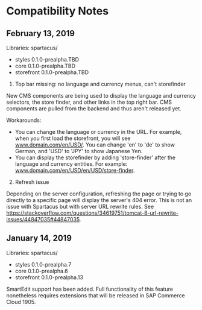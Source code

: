 # Compatibility Notes

## February 13, 2019

Libraries: spartacus/
* styles 0.1.0-prealpha.TBD
* core 0.1.0-prealpha.TBD
* storefront 0.1.0-prealpha.TBD

1. Top bar missing: no language and currency menus, can't storefinder

New CMS components are being used to display the language and currency selectors, the store finder, and other links in the top right bar. CMS components are pulled from the backend and thus aren't released yet.

Workarounds:
* You can change the language or currency in the URL. For example, when you first load the storefront, you will see www.domain.com/en/USD/. You can change 'en' to 'de' to show German, and 'USD' to 'JPY' to show Japanese Yen.
* You can display the storefinder by adding 'store-finder' after the language and currency entities. For example: www.domain.com/en/USD/en/USD/store-finder.

2. Refresh issue

Depending on the server configuration, refreshing the page or trying to go directly to a specific page will display the server's 404 error. This is not an issue with Spartacus but with server URL rewrite rules. See https://stackoverflow.com/questions/34619751/tomcat-8-url-rewrite-issues/44847035#44847035.

## January 14, 2019

Libraries: spartacus/
* styles 0.1.0-prealpha.7
* core 0.1.0-prealpha.6
* storefront 0.1.0-prealpha.13

SmartEdit support has been added. Full functionality of this feature nonetheless requires extensions that will be released in SAP Commerce Cloud 1905.
